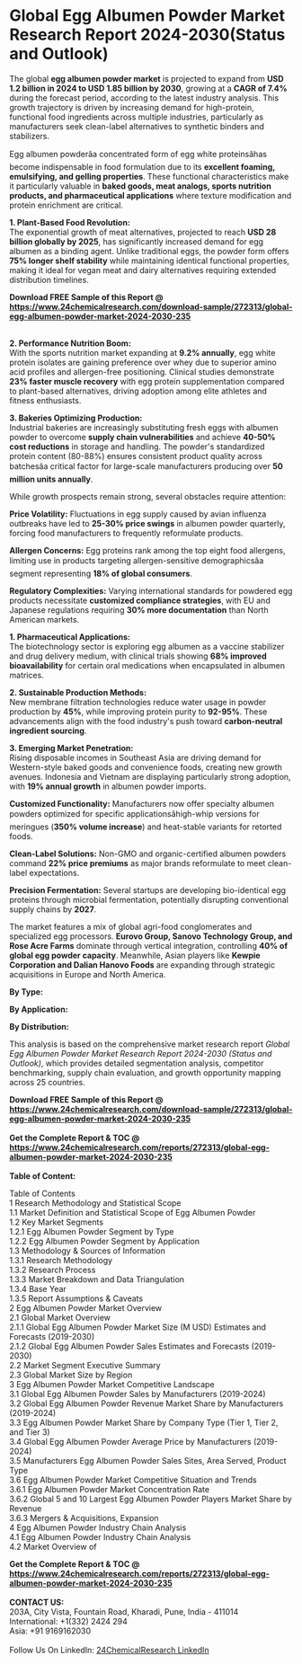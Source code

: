 <h1>Global Egg Albumen Powder Market Research Report 2024-2030(Status and Outlook)</h1><p>The global <strong>egg albumen powder market</strong> is projected to expand from <strong>USD 1.2 billion in 2024 to USD 1.85 billion by 2030</strong>, growing at a <strong>CAGR of 7.4%</strong> during the forecast period, according to the latest industry analysis. This growth trajectory is driven by increasing demand for high-protein, functional food ingredients across multiple industries, particularly as manufacturers seek clean-label alternatives to synthetic binders and stabilizers.</p><p>Egg albumen powderâa concentrated form of egg white proteinsâhas become indispensable in food formulation due to its <strong>excellent foaming, emulsifying, and gelling properties</strong>. These functional characteristics make it particularly valuable in <strong>baked goods, meat analogs, sports nutrition products, and pharmaceutical applications</strong> where texture modification and protein enrichment are critical.</p><p><strong>1. Plant-Based Food Revolution:</strong><br>
The exponential growth of meat alternatives, projected to reach <strong>USD 28 billion globally by 2025</strong>, has significantly increased demand for egg albumen as a binding agent. Unlike traditional eggs, the powder form offers <strong>75% longer shelf stability</strong> while maintaining identical functional properties, making it ideal for vegan meat and dairy alternatives requiring extended distribution timelines.</p><div><b>Download FREE Sample of this Report @ 
            <a href="https://www.24chemicalresearch.com/download-sample/272313/global-egg-albumen-powder-market-2024-2030-235">
            https://www.24chemicalresearch.com/download-sample/272313/global-egg-albumen-powder-market-2024-2030-235</a></b></div><br><p><strong>2. Performance Nutrition Boom:</strong><br>
With the sports nutrition market expanding at <strong>9.2% annually</strong>, egg white protein isolates are gaining preference over whey due to superior amino acid profiles and allergen-free positioning. Clinical studies demonstrate <strong>23% faster muscle recovery</strong> with egg protein supplementation compared to plant-based alternatives, driving adoption among elite athletes and fitness enthusiasts.</p><p><strong>3. Bakeries Optimizing Production:</strong><br>
Industrial bakeries are increasingly substituting fresh eggs with albumen powder to overcome <strong>supply chain vulnerabilities</strong> and achieve <strong>40-50% cost reductions</strong> in storage and handling. The powder's standardized protein content (80-88%) ensures consistent product quality across batchesâa critical factor for large-scale manufacturers producing over <strong>50 million units annually</strong>.</p><p>While growth prospects remain strong, several obstacles require attention:</p><p><strong>Price Volatility:</strong> Fluctuations in egg supply caused by avian influenza outbreaks have led to <strong>25-30% price swings</strong> in albumen powder quarterly, forcing food manufacturers to frequently reformulate products.</p><p><strong>Allergen Concerns:</strong> Egg proteins rank among the top eight food allergens, limiting use in products targeting allergen-sensitive demographicsâa segment representing <strong>18% of global consumers</strong>.</p><p><strong>Regulatory Complexities:</strong> Varying international standards for powdered egg products necessitate <strong>customized compliance strategies</strong>, with EU and Japanese regulations requiring <strong>30% more documentation</strong> than North American markets.</p><p><strong>1. Pharmaceutical Applications:</strong><br>
The biotechnology sector is exploring egg albumen as a vaccine stabilizer and drug delivery medium, with clinical trials showing <strong>68% improved bioavailability</strong> for certain oral medications when encapsulated in albumen matrices.</p><p><strong>2. Sustainable Production Methods:</strong><br>
New membrane filtration technologies reduce water usage in powder production by <strong>45%</strong>, while improving protein purity to <strong>92-95%</strong>. These advancements align with the food industry's push toward <strong>carbon-neutral ingredient sourcing</strong>.</p><p><strong>3. Emerging Market Penetration:</strong><br>
Rising disposable incomes in Southeast Asia are driving demand for Western-style baked goods and convenience foods, creating new growth avenues. Indonesia and Vietnam are displaying particularly strong adoption, with <strong>19% annual growth</strong> in albumen powder imports.</p><p><strong>Customized Functionality:</strong> Manufacturers now offer specialty albumen powders optimized for specific applicationsâhigh-whip versions for meringues (<strong>350% volume increase</strong>) and heat-stable variants for retorted foods.</p><p><strong>Clean-Label Solutions:</strong> Non-GMO and organic-certified albumen powders command <strong>22% price premiums</strong> as major brands reformulate to meet clean-label expectations.</p><p><strong>Precision Fermentation:</strong> Several startups are developing bio-identical egg proteins through microbial fermentation, potentially disrupting conventional supply chains by <strong>2027</strong>.</p><p>The market features a mix of global agri-food conglomerates and specialized egg processors. <strong>Eurovo Group, Sanovo Technology Group, and Rose Acre Farms</strong> dominate through vertical integration, controlling <strong>40% of global egg powder capacity</strong>. Meanwhile, Asian players like <strong>Kewpie Corporation and Dalian Hanovo Foods</strong> are expanding through strategic acquisitions in Europe and North America.</p><p><strong>By Type:</strong></p><p><strong>By Application:</strong></p><p><strong>By Distribution:</strong></p><p>This analysis is based on the comprehensive market research report <em>Global Egg Albumen Powder Market Research Report 2024-2030 (Status and Outlook)</em>, which provides detailed segmentation analysis, competitor benchmarking, supply chain evaluation, and growth opportunity mapping across 25 countries.</p><div><b>Download FREE Sample of this Report @ 
            <a href="https://www.24chemicalresearch.com/download-sample/272313/global-egg-albumen-powder-market-2024-2030-235">
            https://www.24chemicalresearch.com/download-sample/272313/global-egg-albumen-powder-market-2024-2030-235</a></b></div><br><div><b>Get the Complete Report & TOC @ 
            <a href="https://www.24chemicalresearch.com/reports/272313/global-egg-albumen-powder-market-2024-2030-235">
            https://www.24chemicalresearch.com/reports/272313/global-egg-albumen-powder-market-2024-2030-235</a></b></div><br>
            <b>Table of Content:</b><p>Table of Contents<br />
1 Research Methodology and Statistical Scope<br />
1.1 Market Definition and Statistical Scope of Egg Albumen Powder<br />
1.2 Key Market Segments<br />
1.2.1 Egg Albumen Powder Segment by Type<br />
1.2.2 Egg Albumen Powder Segment by Application<br />
1.3 Methodology & Sources of Information<br />
1.3.1 Research Methodology<br />
1.3.2 Research Process<br />
1.3.3 Market Breakdown and Data Triangulation<br />
1.3.4 Base Year<br />
1.3.5 Report Assumptions & Caveats<br />
2 Egg Albumen Powder Market Overview<br />
2.1 Global Market Overview<br />
2.1.1 Global Egg Albumen Powder Market Size (M USD) Estimates and Forecasts (2019-2030)<br />
2.1.2 Global Egg Albumen Powder Sales Estimates and Forecasts (2019-2030)<br />
2.2 Market Segment Executive Summary<br />
2.3 Global Market Size by Region<br />
3 Egg Albumen Powder Market Competitive Landscape<br />
3.1 Global Egg Albumen Powder Sales by Manufacturers (2019-2024)<br />
3.2 Global Egg Albumen Powder Revenue Market Share by Manufacturers (2019-2024)<br />
3.3 Egg Albumen Powder Market Share by Company Type (Tier 1, Tier 2, and Tier 3)<br />
3.4 Global Egg Albumen Powder Average Price by Manufacturers (2019-2024)<br />
3.5 Manufacturers Egg Albumen Powder Sales Sites, Area Served, Product Type<br />
3.6 Egg Albumen Powder Market Competitive Situation and Trends<br />
3.6.1 Egg Albumen Powder Market Concentration Rate<br />
3.6.2 Global 5 and 10 Largest Egg Albumen Powder Players Market Share by Revenue<br />
3.6.3 Mergers & Acquisitions, Expansion<br />
4 Egg Albumen Powder Industry Chain Analysis<br />
4.1 Egg Albumen Powder Industry Chain Analysis<br />
4.2 Market Overview of</p><div><b>Get the Complete Report & TOC @ 
            <a href="https://www.24chemicalresearch.com/reports/272313/global-egg-albumen-powder-market-2024-2030-235">
            https://www.24chemicalresearch.com/reports/272313/global-egg-albumen-powder-market-2024-2030-235</a></b></div><br><b>CONTACT US:</b><br>
            203A, City Vista, Fountain Road, Kharadi, Pune, India - 411014<br>
            International: +1(332) 2424 294<br>
            Asia: +91 9169162030 <br><br>
            Follow Us On LinkedIn: <a href="https://www.linkedin.com/company/24chemicalresearch/">24ChemicalResearch LinkedIn</a>